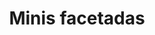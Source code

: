 ---
title: Minis facetadas
date: 
draft: false

# descripcion
description : Argollitas pasandes en plata 925. Precio por par.

materials: 

color: 

dimensions: 4mm ancho y cm de alto

code: 01-11-0896

type: "Aros"

categories: []

price: $1.380,00

price_eftvo: $1.175,00

# Images
# first image will be shown in the product page
images:
  # - image: "images/path_to_image"
  # La ubicacion de las imagenes es imagenes/Aros/Aros.Argollas/01-11-0896-minis-facetadas
  - image: "./images/aros/argollas/01-11-0896-minis-facetadas_a.jpg"
  - image: "./images/aros/argollas/01-11-0896-minis-facetadas_b.jpg"
  - image: "./images/aros/argollas/01-11-0896-minis-facetadas_c.jpg"
---